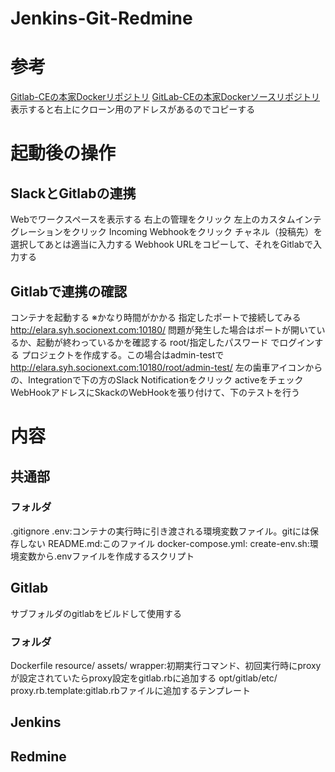 # Jenkins-Git-Redmine

# 参考
[Gitlab-CEの本家Dockerリポジトリ](https://hub.docker.com/r/gitlab/gitlab-ce/tags)
[GitLab-CEの本家Dockerソースリポジトリ](https://gitlab.com/gitlab-org/omnibus-gitlab)
表示すると右上にクローン用のアドレスがあるのでコピーする







# 起動後の操作
## SlackとGitlabの連携
Webでワークスペースを表示する
右上の管理をクリック
左上のカスタムインテグレーションをクリック
Incoming Webhookをクリック
チャネル（投稿先）を選択してあとは適当に入力する
Webhook URLをコピーして、それをGitlabで入力する

## Gitlabで連携の確認
コンテナを起動する
※かなり時間がかかる
指定したポートで接続してみる
http://elara.syh.socionext.com:10180/
問題が発生した場合はポートが開いているか、起動が終わっているかを確認する
root/指定したパスワード でログインする
プロジェクトを作成する。この場合はadmin-testで
http://elara.syh.socionext.com:10180/root/admin-test/
左の歯車アイコンからの、Integrationで下の方のSlack Notificationをクリック
activeをチェック
WebHookアドレスにSkackのWebHookを張り付けて、下のテストを行う

# 内容

## 共通部

### フォルダ
.gitignore
.env:コンテナの実行時に引き渡される環境変数ファイル。gitには保存しない
README.md:このファイル
docker-compose.yml:
create-env.sh:環境変数から.envファイルを作成するスクリプト

## Gitlab
サブフォルダのgitlabをビルドして使用する

### フォルダ
Dockerfile
resource/
	assets/
		wrapper:初期実行コマンド、初回実行時にproxyが設定されていたらproxy設定をgitlab.rbに追加する
	opt/gitlab/etc/
		proxy.rb.template:gitlab.rbファイルに追加するテンプレート


## Jenkins

## Redmine

